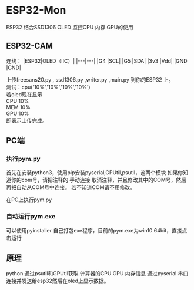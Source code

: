 # ESP32-Mon
ESP32 结合SSD1306 OLED 监控CPU 内存 GPU的使用

## ESP32-CAM

连线：
|ESP32|OLED（IIC）|
|---|---|
|G4  |SCL|
|G5  |SDA|
|3v3 |Vdd|
|GND |GND|

上传freesans20.py , ssd1306.py ,writer.py ,main.py 到你的ESP32 上。  
测试：cpu('10%','10%','10%','10%')  
若oled现在显示  
CPU 10%  
MEM 10%  
GPU 10%  
即表示上传完成。



## PC端

### 执行pym.py  
首先在安装python3，使用pip安装pyserial,GPUtil,psutil，这两个模块 
如果你知道你的com号，请把注释的 手动连接 取消注释，并且修改其中的COM号，然后再把自动从COM号中连接。
若不知道COM请不用修改。

在PC上执行pym.py

### 自动运行pym.exe
可以使用pyinstaller 自己打包exe程序，目前的pym.exe为win10 64bit，直接点击运行

## 原理
python 通过psutil和GPUtil获取 计算器的CPU GPU 内存信息 通过pyserial 串口连接并发送给esp32然后在oled上显示数据。
